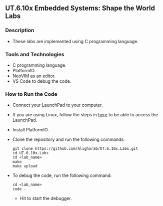 ## UT.6.10x Embedded Systems: Shape the World Labs

### Description
- These labs are implemented using C programming language.

### Tools and Technologies
- C programming language.
- PlatformIO.
- NeoVIM as an editor.
- VS Code to debug the code.

### How to Run the Code
- Connect your LaunchPad to your computer.
- If you are using Linux, follow the steps in 
[here](https://docs.platformio.org/en/latest/core/installation/udev-rules.html) 
to be able to access the LaunchPad.

- Install PlatformIO.

- Clone the repository and run the following commands:
    ````
    git clone https://github.com/Alighorab/UT.6.10x.Labs.git
    cd UT.6.10x.Labs
    cd <lab_name>
    make
    make upload
    ````
- To debug the code, run the following command:
    ````
    cd <lab_name>
    code .
    ````
    - Hit <F5> to start the debugger.
